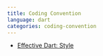 ```yaml
---
title: Coding Convention
language: dart
categories: coding-convention
---
```


- [Effective Dart: Style](https://dart.dev/guides/language/effective-dart/style)

<!--more-->